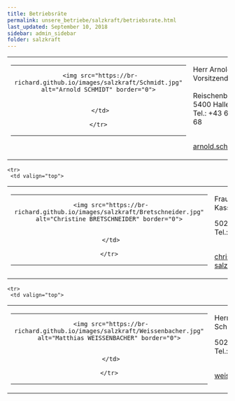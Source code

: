 ```yaml
---
title: Betriebsräte
permalink: unsere_betriebe/salzkraft/betriebsrate.html
last_updated: September 10, 2018
sidebar: admin_sidebar
folder: salzkraft
---
```


<tbody><tr>
     <td valign="top">
<!-- cacheInfo : 0603a62d9341a5ee66e76f3162994854 -->
<table cellpadding="0" cellspacing="0" border="0" summary="">
 <tbody><tr>
  <td valign="top" class="lauftext">
   <table cellpadding="0" cellspacing="0" border="0" summary="">
    <tbody><tr>
     <td width="217" class="kontaktimage" align="center" valign="middle">
     
     <img src="https://br-richard.github.io/images/salzkraft/Schmidt.jpg" alt="Arnold SCHMIDT" border="0">
     
		 
     </td>
     
    </tr>
   </tbody></table>
  </td>
  <td valign="top" class="lauftext" width="217">
   
   <span class="kontaktname">Herr Arnold SCHMIDT </span><br>
   <span class="kontaktfunktion">Vorsitzender</span><br>
   <br>Reischenbachweg 4<br>
   5400 Hallein
   <br>Tel.: +43 664 814 14 68
   
   <br><a href="mailto:arnold.schmidt@a1.net" class="kontaktemail">arnold.schmidt@a1.net</a>
  </td>
 </tr>
 
 
 
 
 
</tbody></table><!-- R:0.011729001998901  --></td>
    </tr>


    <tr>
     <td valign="top">
<!-- cacheInfo : b4994d033120e3f8893b0b8ccf930131 -->
<table cellpadding="0" cellspacing="0" border="0" summary="">
 <tbody><tr>
  <td valign="top" class="lauftext">
   <table cellpadding="0" cellspacing="0" border="0" summary="">
    <tbody><tr>
     <td width="217" class="kontaktimage" align="center" valign="middle">
     
     <img src="https://br-richard.github.io/images/salzkraft/Bretschneider.jpg" alt="Christine BRETSCHNEIDER" border="0">
     
		 
     </td>
     
    </tr>
   </tbody></table>
  </td>
  <td valign="top" class="lauftext" width="217">
   
   <span class="kontaktname">Frau Christine BRETSCHNEIDER </span><br>
   <span class="kontaktfunktion">Kassierin</span><br>
   
   5020 Salzburg
   <br>Tel.: +43 664 814 14 56
   
   <br><a href="mailto:christine.bretschneider@columbus-salzburg.com" class="kontaktemail">christine.bretschneider@columbus-salzburg.com</a>
  </td>
 </tr>
 
 
 
 
 
</tbody></table><!-- R:0.013031959533691  --></td>
    </tr>



    <tr>
     <td valign="top">
<!-- cacheInfo : 0e84bd564bdd5b6f3096cb49977c1620 -->
<table cellpadding="0" cellspacing="0" border="0" summary="">
 <tbody><tr>
  <td valign="top" class="lauftext">
   <table cellpadding="0" cellspacing="0" border="0" summary="">
    <tbody><tr>
     <td width="217" class="kontaktimage" align="center" valign="middle">
     
     <img src="https://br-richard.github.io/images/salzkraft/Weissenbacher.jpg" alt="Matthias WEISSENBACHER" border="0">
     
		 
     </td>
     
    </tr>
   </tbody></table>
  </td>
  <td valign="top" class="lauftext" width="217">
   
   <span class="kontaktname">Herr Matthias WEISSENBACHER </span><br>
   <span class="kontaktfunktion">Schriftführer</span><br>
   
   5020 
   <br>Tel.: +43 650 980 65 22
   
   <br><a href="mailto:weisenbacher.matthias@gmail.com" class="kontaktemail">weisenbacher.matthias@gmail.com</a>
  </td>
 </tr>
 
 
 
 
 
</tbody></table><!-- R:0.013900995254517  --></td>
    </tr>

   </tbody>
